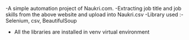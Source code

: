 -A simple automation project of Naukri.com.
-Extracting job title and job skills from the above website and upload into Naukri.csv
-Library used :- Selenium, csv, BeautifulSoup
- All the libraries are installed in venv virtual environment
